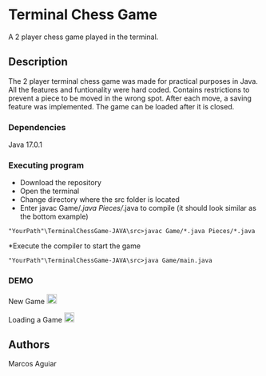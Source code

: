 # Terminal Chess Game

A 2 player chess game played in the terminal.

## Description

The 2 player terminal chess game was made for practical purposes in Java. All the features and funtionality were hard coded. Contains restrictions to prevent a piece to be moved in the wrong spot.
After each move, a saving feature was implemented. The game can be loaded after it is closed.


### Dependencies

Java 17.0.1


### Executing program
* Download the repository
* Open the terminal
* Change directory where the src folder is located
* Enter javac Game/*.java Pieces/*.java to compile
	(it should look similar as the bottom example)
```
"YourPath"\TerminalChessGame-JAVA\src>javac Game/*.java Pieces/*.java
```
*Execute the compiler to start the game
```
"YourPath"\TerminalChessGame-JAVA\src>java Game/main.java
```

### DEMO
New Game
<img src='https://i.imgur.com/SSpSww6.gif' title ='New Game Quick Demo' width=20px />


Loading a Game
<img src='https://i.imgur.com/eWqSYTB.gif' title ='Load Game Quick Demo' width=20px />

## Authors
Marcos Aguiar
